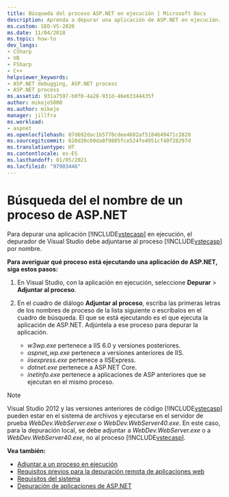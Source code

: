 ```yaml
---
title: Búsqueda del proceso ASP.NET en ejecución | Microsoft Docs
description: Aprenda a depurar una aplicación de ASP.NET en ejecución. Puede adjuntar el depurador de Visual Studio al proceso de ASP.NET por nombre.
ms.custom: SEO-VS-2020
ms.date: 11/04/2018
ms.topic: how-to
dev_langs:
- CSharp
- VB
- FSharp
- C++
helpviewer_keywords:
- ASP.NET debugging, ASP.NET process
- ASP.NET process
ms.assetid: 931a7597-b0f0-4a28-931d-46e63344435f
author: mikejo5000
ms.author: mikejo
manager: jillfra
ms.workload:
- aspnet
ms.openlocfilehash: 07d692dac1b5770cdee4682af5184649471c2828
ms.sourcegitcommit: 620d30c60da8f9805fce524fe4951cf40f28297d
ms.translationtype: HT
ms.contentlocale: es-ES
ms.lasthandoff: 01/05/2021
ms.locfileid: "97903446"
---
```

# <a name="find-the-name-of-the-aspnet-process"></a>Búsqueda del el nombre de un proceso de ASP.NET

Para depurar una aplicación [!INCLUDE[vstecasp](../code-quality/includes/vstecasp_md.md)] en ejecución, el depurador de Visual Studio debe adjuntarse al proceso [!INCLUDE[vstecasp](../code-quality/includes/vstecasp_md.md)] por nombre.

**Para averiguar qué proceso está ejecutando una aplicación de ASP.NET, siga estos pasos:**

1. En Visual Studio, con la aplicación en ejecución, seleccione **Depurar** > **Adjuntar al proceso**.

1. En el cuadro de diálogo **Adjuntar al proceso**, escriba las primeras letras de los nombres de proceso de la lista siguiente o escríbalos en el cuadro de búsqueda. El que se está ejecutando es el que ejecuta la aplicación de ASP.NET. Adjúntela a ese proceso para depurar la aplicación.

    - *w3wp.exe* pertenece a IIS 6.0 y versiones posteriores.
    - *aspnet_wp.exe* pertenece a versiones anteriores de IIS.
    - *iisexpress.exe* pertenece a IISExpress.
    - *dotnet.exe* pertenece a ASP.NET Core.
    - *inetinfo.exe* pertenece a aplicaciones de ASP anteriores que se ejecutan en el mismo proceso.

>[!NOTE]
>Visual Studio 2012 y las versiones anteriores de código [!INCLUDE[vstecasp](../code-quality/includes/vstecasp_md.md)] pueden estar en el sistema de archivos y ejecutarse en el servidor de prueba *WebDev.WebServer.exe* o *WebDev.WebServer40.exe*. En este caso, para la depuración local, se debe adjuntar a *WebDev.WebServer.exe* o a *WebDev.WebServer40.exe*, no al proceso [!INCLUDE[vstecasp](../code-quality/includes/vstecasp_md.md)].

**Vea también:**

- [Adjuntar a un proceso en ejecución](../debugger/attach-to-running-processes-with-the-visual-studio-debugger.md)
- [Requisitos previos para la depuración remota de aplicaciones web](remote-debugging-aspnet-on-a-remote-iis-7-5-computer.md)
- [Requisitos del sistema](../debugger/aspnet-debugging-system-requirements.md)
- [Depuración de aplicaciones de ASP.NET](../debugger/how-to-enable-debugging-for-aspnet-applications.md)